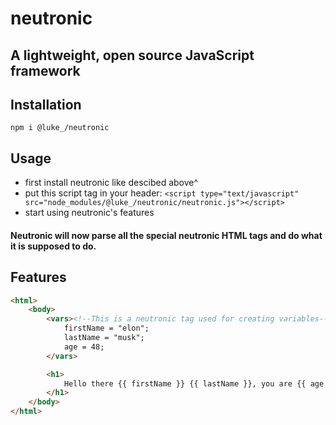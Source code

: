 # neutronic
## A lightweight, open source JavaScript framework

## Installation
```
npm i @luke_/neutronic
```

## Usage
- first install neutronic like descibed above^
- put this script tag in your header: `<script type="text/javascript" src="node_modules/@luke_/neutronic/neutronic.js"></script>`
- start using neutronic's features

#### Neutronic will now parse all the special neutronic HTML tags and do what it is supposed to do.

## Features

```html
<html>
	<body>
		<vars><!--This is a neutronic tag used for creating variables-->
			firstName = "elon";
			lastName = "musk";
			age = 48; 
		</vars>

		<h1>
			Hello there {{ firstName }} {{ lastName }}, you are {{ age }} years old!
		</h1>
	</body>
</html>
```

